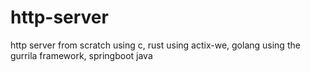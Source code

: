 # http-server
http server from scratch using c, rust using actix-we, golang using the gurrila framework, springboot java 
